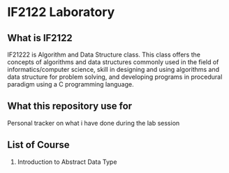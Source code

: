 # IF2122 Laboratory
## What is IF2122
IF21222 is Algorithm and Data Structure class. This class offers the concepts of algorithms and data structures commonly used in the field of informatics/computer science, skill in designing and using algorithms and data structure for problem solving, and developing programs in procedural paradigm using a C programming language. 
## What this repository use for
Personal tracker on what i have done during the lab session
## List of Course
1. Introduction to Abstract Data Type
